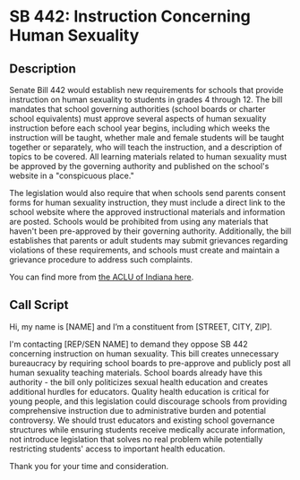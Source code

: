 # SB 442: Instruction Concerning Human Sexuality

## Description
Senate Bill 442 would establish new requirements for schools that provide instruction on human sexuality to students in grades 4 through 12. The bill mandates that school governing authorities (school boards or charter school equivalents) must approve several aspects of human sexuality instruction before each school year begins, including which weeks the instruction will be taught, whether male and female students will be taught together or separately, who will teach the instruction, and a description of topics to be covered. All learning materials related to human sexuality must be approved by the governing authority and published on the school's website in a "conspicuous place."

The legislation would also require that when schools send parents consent forms for human sexuality instruction, they must include a direct link to the school website where the approved instructional materials and information are posted. Schools would be prohibited from using any materials that haven't been pre-approved by their governing authority. Additionally, the bill establishes that parents or adult students may submit grievances regarding violations of these requirements, and schools must create and maintain a grievance procedure to address such complaints.

You can find more from [the ACLU of Indiana here](https://www.aclu-in.org/en/legislation/instruction-concerning-human-sexuality-sb-442).

## Call Script
Hi, my name is [NAME] and I’m a constituent from [STREET, CITY, ZIP].

I'm contacting [REP/SEN NAME] to demand they oppose SB 442 concerning instruction on human sexuality. This bill creates unnecessary bureaucracy by requiring school boards to pre-approve and publicly post all human sexuality teaching materials. School boards already have this authority - the bill only politicizes sexual health education and creates additional hurdles for educators. Quality health education is critical for young people, and this legislation could discourage schools from providing comprehensive instruction due to administrative burden and potential controversy. We should trust educators and existing school governance structures while ensuring students receive medically accurate information, not introduce legislation that solves no real problem while potentially restricting students' access to important health education.

Thank you for your time and consideration.
